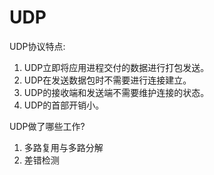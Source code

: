 # UDP

UDP协议特点:

1) UDP立即将应用进程交付的数据进行打包发送。
2) UDP在发送数据包时不需要进行连接建立。
3) UDP的接收端和发送端不需要维护连接的状态。
4) UDP的首部开销小。

UDP做了哪些工作?

1) 多路复用与多路分解
2) 差错检测

